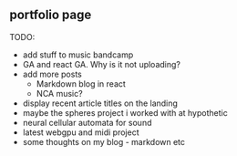 ## portfolio page

TODO:
- add stuff to music bandcamp
- GA and react GA. Why is it not uploading?
- add more posts
  - Markdown blog in react
  - NCA music?
- display recent article titles on the landing
- maybe the spheres project i worked with at hypothetic
- neural cellular automata for sound 
- latest webgpu and midi project
- some thoughts on my blog - markdown etc